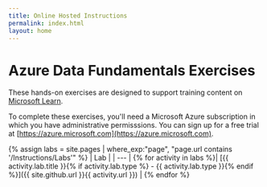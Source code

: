 ```yaml
---
title: Online Hosted Instructions
permalink: index.html
layout: home
---
```


# Azure Data Fundamentals Exercises

These hands-on exercises are designed to support training content on [Microsoft Learn](https://docs.microsoft.com/training/).

To complete these exercises, you'll need a Microsoft Azure subscription in which you have administrative permisssions. You can sign up for a free trial at [https://azure.microsoft.com](https://azure.microsoft.com).

{% assign labs = site.pages | where_exp:"page", "page.url contains '/Instructions/Labs'" %}
| Lab |
| --- |
{% for activity in labs  %}| [{{ activity.lab.title }}{% if activity.lab.type %} - {{ activity.lab.type }}{% endif %}]({{ site.github.url }}{{ activity.url }}) |
{% endfor %}
